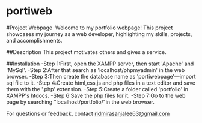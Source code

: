 # portiweb
#Project Webpage 
Welcome to my portfolio webpage! This project showcases my journey as a web developer, highlighting my skills, projects, and accomplishments.

##Description
This project motivates others and gives a service.

##Installation
-Step 1:First, open the XAMPP server, then start 'Apache' and 'MySql'.
-Step 2:After that search as 'localhost/phpmyadmin' in the web browser. 
-Step 3:Then create the database name as 'portiwebpage'—import sql file to it.
-Step 4:Create html,css,js and php files in a text editor and save them with the '.php' extension. 
-Step 5:Create a folder called 'portfolio' in XAMPP's htdocs. 
-Step 6:Save the php files for it. 
-Step 7:Go to the web page by searching "localhost/portfolio/"in the web browser.  

For questions or feedback, contact ridmirasanjalee63@gmail.com
